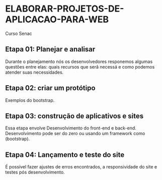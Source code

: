 # ELABORAR-PROJETOS-DE-APLICACAO-PARA-WEB
Curso Senac

## Etapa 01: Planejar e analisar
 Durante o planejamento nós os desenvolvedores responemos algumas questões entre elas: quais recursos que serã necessá e como podemos atender suas necessidades.

## Etapa 02: criar um protótipo 
 Exemplos do bootstrap.

## Etapa 03: construção de aplicativos e sites
 Essa etapa envolve Desenvolvimento do front-end e back-end. Desenvolvimento pode ser do zero ou usando um framework como (bootstrap).

## Etapa 04: Lançamento e teste do site
 É possível fazer ajustes de erros encontrados, a responsividade do site e testes pós desenvolvimento.
